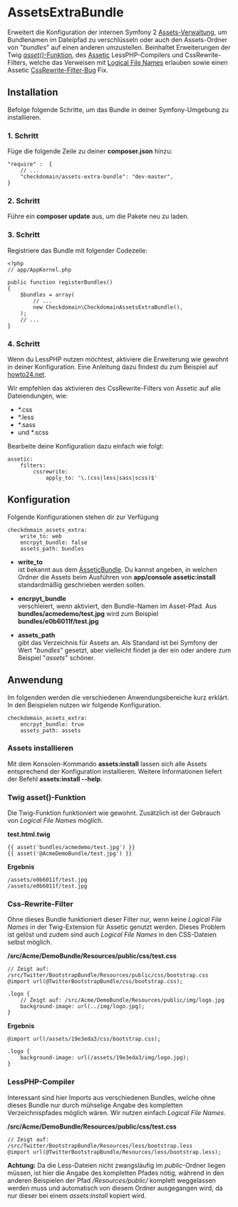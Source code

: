 # AssetsExtraBundle
Erweitert die Konfiguration der internen Symfony 2 [Assets-Verwaltung](https://github.com/symfony/FrameworkBundle/tree/master/Templating/Asset), um Bundlenamen im Dateipfad zu verschlüsseln oder auch den Assets-Ordner von "*bundles*" auf einen anderen umzustellen. Beinhaltet Erweiterungen der Twig [*asset()*-Funktion](http://symfony.com/doc/2.0/book/templating.html#linking-to-assets), des [Assetic](https://github.com/kriswallsmith/assetic) LessPHP-Compilers und CssRewrite-Filters, welche das Verweisen mit [Logical File Names](http://symfony.com/doc/current/quick_tour/the_architecture.html#logical-file-names) erlauben sowie einen Assetic [CssRewrite-Filter-Bug](http://stackoverflow.com/questions/9500573/path-of-assets-in-css-files-in-symfony2) Fix.

## Installation
Befolge folgende Schritte, um das Bundle in deiner Symfony-Umgebung zu installieren.

### 1. Schritt
Füge die folgende Zeile zu deiner **composer.json** hinzu:

	"require" :  {
    	// ...
    	"checkdomain/assets-extra-bundle": "dev-master",
	}
	
### 2. Schritt
Führe ein **composer update** aus, um die Pakete neu zu laden.

### 3. Schritt
Registriere das Bundle mit folgender Codezeile:

	<?php
	// app/AppKernel.php
	
	public function registerBundles()
	{
    	$bundles = array(
        	// ...
        	new Checkdomain\CheckdomainAssetsExtraBundle(),
    	);
    	// ...
	}
	
### 4. Schritt
Wenn du LessPHP nutzen möchtest, aktiviere die Erweiterung wie gewohnt in deiner Konfiguration. Eine Anleitung dazu findest du zum Beispiel auf [howto24.net](http://code.howto24.net/2012/07/09/symfony-2-1-how-to-manage-less-file-by-lessphp/).

Wir empfehlen das aktivieren des CssRewrite-Filters von Assetic auf alle Dateiendungen, wie:

- *.css
- *.less
- *.sass
- und *.scss

Bearbeite deine Konfiguration dazu einfach wie folgt:

	assetic:
  		filters:
    		cssrewrite:
        		apply_to: '\.(css|less|sass|scss)$'


## Konfiguration
Folgende Konfigurationen stehen dir zur Verfügung

	checkdomain_assets_extra:
		write_to: web
		encrpyt_bundle: false
		assets_path: bundles
		
- **write_to** <br /> ist bekannt aus dem [AsseticBundle](https://github.com/symfony/AsseticBundle). Du kannst angeben, in welchen Ordner die Assets beim Ausführen von **app/console assetic:install** standardmäßig geschrieben werden sollen.

- **encrpyt_bundle** <br /> verschleiert, wenn aktiviert, den Bundle-Namen im Asset-Pfad. Aus **bundles/acmedemo/test.jpg** wird zum Beispiel **bundles/e0b6011f/test.jpg**

- **assets_path** <br /> gibt das Verzeichnis für Assets an. Als Standard ist bei Symfony der Wert "*bundles*" gesetzt, aber vielleicht findet ja der ein oder andere zum Beispiel "*assets*" schöner.


## Anwendung
Im folgenden werden die verschiedenen Anwendungsbereiche kurz erklärt. In den Beispielen nutzen wir folgende Konfiguration.

	checkdomain_assets_extra:
		encrpyt_bundle: true
		assets_path: assets

### Assets installieren
Mit dem Konsolen-Kommando **assets:install** lassen sich alle Assets entsprechend der Konfiguration installieren. Weitere Informationen liefert der Befehl **assets:install --help**.

### Twig asset()-Funktion
Die Twig-Funktion funktioniert wie gewohnt. Zusätzlich ist der Gebrauch von *Logical File Names* möglich.

**test.html.twig**

	{{ asset('bundles/acmedemo/test.jpg') }}
	{{ asset('@AcmeDemoBundle/test.jpg') }}

**Ergebnis**

	/assets/e0b6011f/test.jpg
	/assets/e0b6011f/test.jpg

### Css-Rewrite-Filter
Ohne dieses Bundle funktioniert dieser Filter nur, wenn keine *Logical File Names* in der Twig-Extension für Assetic genutzt werden. Dieses Problem ist gelöst und zudem sind auch *Logical File Names* in den CSS-Dateien selbst möglich.

**/src/Acme/DemoBundle/Resources/public/css/test.css**

	// Zeigt auf: /src/Twitter/BootstrapBundle/Resources/public/css/bootstrap.css
	@import url(@TwitterBootstrapBundle/css/bootstrap.css);

	.logo {
		// Zeigt auf: /src/Acme/DemoBundle/Resources/public/img/logo.jpg
		background-image: url(../img/logo.jpg);
	}
		
**Ergebnis**

	@import url(/assets/19e3eda3/css/bootstrap.css);
	
	.logo {
		background-image: url(/assets/19e3eda3/img/logo.jpg);
	}
	
### LessPHP-Compiler
Interessant sind hier Imports aus verschiedenen Bundles, welche ohne dieses Bundle nur durch mühselige Angabe des kompletten Verzeichnispfades möglich wären. Wir nutzen einfach *Logical File Names*.

**/src/Acme/DemoBundle/Resources/public/css/test.css**

	// Zeigt auf: /src/Twitter/BootstrapBundle/Resources/less/bootstrap.less
	@import url(@TwitterBootstrapBundle/Resources/less/bootstrap.less);

**Achtung:** Da die Less-Dateien nicht zwangsläufig im *public*-Ordner liegen müssen, ist hier die Angabe des kompletten Pfades nötig, während in den anderen Beispielen der Pfad */Resources/public/* komplett weggelassen werden muss und automatisch von diesem Ordner ausgegangen wird, da nur dieser bei einem *assets:install* kopiert wird.